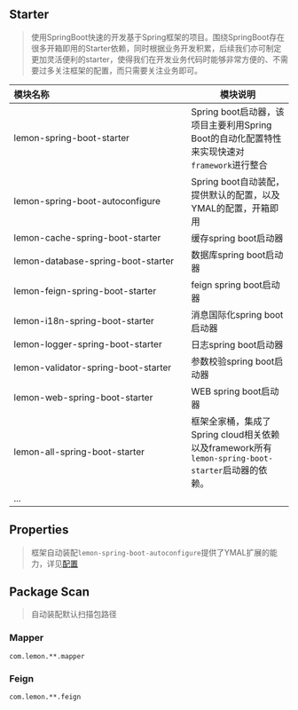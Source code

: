 
## Starter

> ​ 使用SpringBoot快速的开发基于Spring框架的项目。围绕SpringBoot存在很多开箱即用的Starter依赖，同时根据业务开发积累，后续我们亦可制定更加灵活便利的starter，使得我们在开发业务代码时能够非常方便的、不需要过多关注框架的配置，而只需要关注业务即可。

| <span style="white-space:nowrap;">模块名称&emsp;&emsp;&emsp;&emsp;&emsp;&emsp;&emsp;&emsp;&emsp;&emsp;&emsp;&emsp;&emsp;&emsp;&emsp;</span> | 模块说明                                                                  |
|-----------------------------------------------------------------------------------------------------------------------------------------|-----------------------------------------------------------------------|
| lemon-spring-boot-starter                                                                                                                  | Spring boot启动器，该项目主要利用Spring Boot的自动化配置特性来实现快速对`framework`进行整合        |
| lemon-spring-boot-autoconfigure                                                                                                            | Spring boot自动装配，提供默认的配置，以及YMAL的配置，开箱即用                                |
| lemon-cache-spring-boot-starter                                                                                                            | 缓存spring boot启动器                                                      |
| lemon-database-spring-boot-starter                                                                                                         | 数据库spring boot启动器                                                     |
| lemon-feign-spring-boot-starter                                                                                                            | feign spring boot启动器                                                  |
| lemon-i18n-spring-boot-starter                                                                                                             | 消息国际化spring boot启动器                                                   |
| lemon-logger-spring-boot-starter                                                                                                           | 日志spring boot启动器                                                      |
| lemon-validator-spring-boot-starter                                                                                                        | 参数校验spring boot启动器                                                    |
| lemon-web-spring-boot-starter                                                                                                              | WEB spring boot启动器                                                    |
| lemon-all-spring-boot-starter                                                                                                             | 框架全家桶，集成了Spring cloud相关依赖以及framework所有`lemon-spring-boot-starter`启动器的依赖。 |
| ...                                                                                                                                     |                                                                       |

## Properties

> 框架自动装配`lemon-spring-boot-autoconfigure`提供了YMAL扩展的能力，详见[配置](../config.md)


## Package Scan
> 自动装配默认扫描包路径

### Mapper
```
com.lemon.**.mapper
```

### Feign
```
com.lemon.**.feign
```